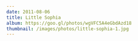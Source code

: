 ```yaml
---
date: 2011-08-06
title: Little Sophia
album: https://goo.gl/photos/wgVFC5A4eGbdAzd18
thumbnail: /images/photos/little-sophia-1.jpg
---
```

